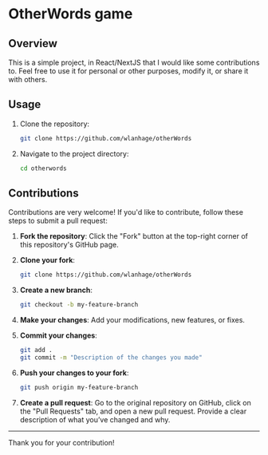 # OtherWords game

## Overview

This is a simple project, in React/NextJS that I would like some contributions to. Feel free to use it for personal or other purposes, modify it, or share it with others.

## Usage

1. Clone the repository:
    ```bash
    git clone https://github.com/wlanhage/otherWords
    ```

2. Navigate to the project directory:
    ```bash
    cd otherwords
    ```

## Contributions

Contributions are very welcome! If you'd like to contribute, follow these steps to submit a pull request:

1. **Fork the repository**: Click the "Fork" button at the top-right corner of this repository's GitHub page.

2. **Clone your fork**:
    ```bash
    git clone https://github.com/wlanhage/otherWords
    ```

3. **Create a new branch**:
    ```bash
    git checkout -b my-feature-branch
    ```

4. **Make your changes**: Add your modifications, new features, or fixes.

5. **Commit your changes**:
    ```bash
    git add .
    git commit -m "Description of the changes you made"
    ```

6. **Push your changes to your fork**:
    ```bash
    git push origin my-feature-branch
    ```

7. **Create a pull request**: Go to the original repository on GitHub, click on the "Pull Requests" tab, and open a new pull request. Provide a clear description of what you’ve changed and why.

---

Thank you for your contribution!

